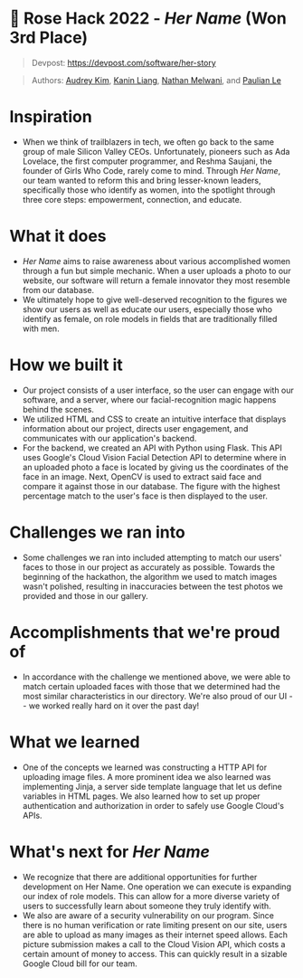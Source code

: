 # 🌹 Rose Hack 2022 - *Her Name* (Won 3rd Place)

> Devpost: 
https://devpost.com/software/her-story

 > Authors: [Audrey Kim](https://github.com/Audrey-Kim), [Kanin Liang](https://github.com/kliang622), [Nathan Melwani](https://github.com/NateM135), and [Paulian Le](https://github.com/paulian7)

# Inspiration
- When we think of trailblazers in tech, we often go back to the same group of male Silicon Valley CEOs. Unfortunately, pioneers such as Ada Lovelace, the first computer programmer, and Reshma Saujani, the founder of Girls Who Code, rarely come to mind. Through *Her Name*, our team wanted to reform this and bring lesser-known leaders, specifically those who identify as women, into the spotlight through three core steps: empowerment, connection, and educate.

# What it does
- *Her Name* aims to raise awareness about various accomplished women through a fun but simple mechanic. When a user uploads a photo to our website, our software will return a female innovator they most resemble from our database.
- We ultimately hope to give well-deserved recognition to the figures we show our users as well as educate our users, especially those who identify as female, on role models in fields that are traditionally filled with men.

# How we built it
- Our project consists of a user interface, so the user can engage with our software, and a server, where our facial-recognition magic happens behind the scenes.
- We utilized HTML and CSS to create an intuitive interface that displays information about our project, directs user engagement, and communicates with our application's backend.
- For the backend, we created an API with Python using Flask. This API uses Google's Cloud Vision Facial Detection API to determine where in an uploaded photo a face is located by giving us the coordinates of the face in an image. Next, OpenCV is used to extract said face and compare it against those in our database. The figure with the highest percentage match to the user's face is then displayed to the user.

# Challenges we ran into
- Some challenges we ran into included attempting to match our users' faces to those in our project as accurately as possible. Towards the beginning of the hackathon, the algorithm we used to match images wasn't polished, resulting in inaccuracies between the test photos we provided and those in our gallery.

# Accomplishments that we're proud of
- In accordance with the challenge we mentioned above, we were able to match certain uploaded faces with those that we determined had the most similar characteristics in our directory. We're also proud of our UI -- we worked really hard on it over the past day!

# What we learned
- One of the concepts we learned was constructing a HTTP API for uploading image files. A more prominent idea we also learned was implementing Jinja, a server side template language that let us define variables in HTML pages. We also learned how to set up proper authentication and authorization in order to safely use Google Cloud's APIs.

# What's next for *Her Name*
- We recognize that there are additional opportunities for further development on Her Name. One operation we can execute is expanding our index of role models. This can allow for a more diverse variety of users to successfully learn about someone they truly identify with.
- We also are aware of a security vulnerability on our program. Since there is no human verification or rate limiting present on our site, users are able to upload as many images as their internet speed allows. Each picture submission makes a call to the Cloud Vision API, which costs a certain amount of money to access. This can quickly result in a sizable Google Cloud bill for our team.
